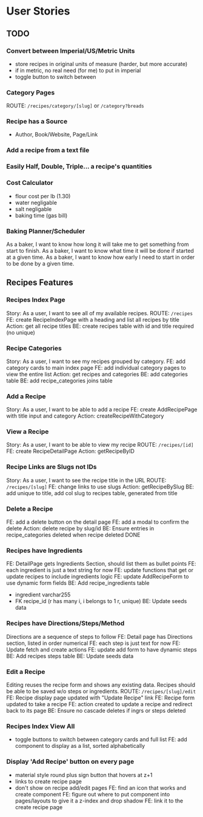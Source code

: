 # User Stories
## TODO
### Convert between Imperial/US/Metric Units
- store recipes in original units of measure (harder, but more accurate)
- if in metric, no real need (for me) to put in imperial
- toggle button to switch between


### Category Pages
ROUTE: `/recipes/category/[slug]` or `/category?breads`

### Recipe has a Source
- Author, Book/Website, Page/Link
### Add a recipe from a text file
### Easily Half, Double, Triple... a recipe's quantities
### Cost Calculator
- flour cost per lb (1.30)
- water negligable
- salt negligable
- baking time (gas bill)
### Baking Planner/Scheduler
As a baker, I want to know how long it will take me to get something from start to finish.
As a baker, I want to know what time it will be done if started at a given time.
As a baker, I want to know how early I need to start in order to be done by a given time.

## Recipes Features
### Recipes Index Page
Story: As a user, I want to see all of my available recipes.
ROUTE: `/recipes`
FE: create RecipeIndexPage with a heading and list all recipes by title
Action: get all recipe titles
BE: create recipes table with id and title required (no unique)

### Recipe Categories
Story: As a user, I want to see my recipes grouped by category.
FE: add category cards to main index page
FE: add individual category pages to view the entire list
Action: get recipes and categories
BE: add categories table
BE: add recipe_categories joins table

### Add a Recipe
Story: As a user, I want to be able to add a recipe
FE: create AddRecipePage with title input and category
Action: createRecipeWithCategory

### View a Recipe
Story: As a user, I want to be able to view my recipe
ROUTE: `/recipes/[id]`
FE: create RecipeDetailPage
Action: getRecipeByID

### Recipe Links are Slugs not IDs
Story: As a user, I want to see the recipe title in the URL
ROUTE: `/recipes/[slug]`
FE: change links to use slugs
Action: getRecipeBySlug
BE: add unique to title, add col slug to recipes table, generated from title

### Delete a Recipe
FE: add a delete button on the detail page
FE: add a modal to confirm the delete
Action: delete recipe by slug/id
BE: Ensure entries in recipe_categories deleted when recipe deleted DONE

### Recipes have Ingredients
FE: DetailPage gets Ingredients Section, should list them as bullet points
FE: each ingredient is just a text string for now
FE: update functions that get or update recipes to include ingredients logic
FE: update AddRecipeForm to use dynamic form fields
BE: Add recipe_ingredients table
- ingredient varchar255
- FK recipe_id (r has many i, i belongs to 1 r, unique)
BE: Update seeds data

### Recipes have Directions/Steps/Method
Directions are a sequence of steps to follow
FE: Detail page has Directions section, listed in order numerical
FE: each step is just text for now
FE: Update fetch and create actions
FE: update add form to have dynamic steps
BE: Add recipes steps table
BE: Update seeds data

### Edit a Recipe
Editing reuses the recipe form and shows any existing data.
Recipes should be able to be saved w/o steps or ingredients.
ROUTE: `/recipes/[slug]/edit`
FE: Recipe display page updated with "Update Recipe" link 
FE: Recipe form updated to take a recipe
FE: action created to update a recipe and redirect back to its page
BE: Ensure no cascade deletes if ingrs or steps deleted

### Recipes Index View All
- toggle buttons to switch between category cards and full list
FE: add component to display as a list, sorted alphabetically

### Display 'Add Recipe' button on every page
- material style round plus sign button that hovers at z+1
- links to create recipe page
- don't show on recipe add/edit pages
FE: find an icon that works and create component
FE: figure out where to put component into pages/layouts to give it a z-index and drop shadow
FE: link it to the create recipe page